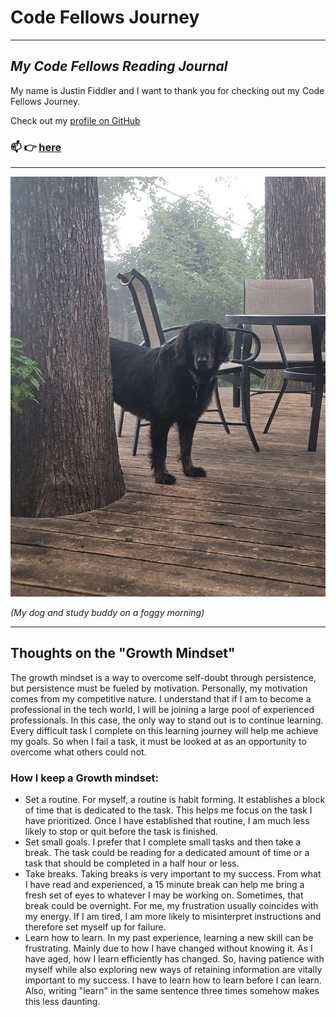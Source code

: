 # Code Fellows Journey

----


## _My Code Fellows Reading Journal_

My name is Justin Fiddler and I want to thank you for checking out my Code Fellows Journey.

Check out my [profile on GitHub](https://github.com/Justin-Fiddler)

### 📫 👉 [here](Justin.R.Fiddler@gmail.com)
----

![My dog on a foggy morning.](20230925_080249.jpg)

_(My dog and study buddy on a foggy morning)_

----

## Thoughts on the "Growth Mindset"

The growth mindset is a way to overcome self-doubt through persistence, but persistence must be fueled by motivation. Personally, my motivation comes from my competitive nature. I understand that if I am to become a professional in the tech world, I will be joining a large pool of experienced professionals. In this case, the only way to stand out is to continue learning. Every difficult task I complete on this learning journey will help me achieve my goals. So when I fail a task, it must be looked at as an opportunity to overcome what others could not. 

### How I keep a Growth mindset:

- Set a routine. For myself, a routine is habit forming. It establishes a block of time that is dedicated to the task. This helps me focus on the task I have prioritized. Once I have established that routine, I am much less likely to stop or quit before the task is finished. 
- Set small goals. I prefer that I complete small tasks and then take a break. The task could be reading for a dedicated amount of time or a task that should be completed in a half hour or less. 
- Take breaks. Taking breaks is very important to my success. From what I have read and experienced, a 15 minute break can help me bring a fresh set of eyes to whatever I may be working on. Sometimes, that break could be overnight. For me, my frustration usually coincides with my energy. If I am tired, I am more likely to misinterpret instructions and therefore set myself up for failure.
- Learn how to learn. In my past experience, learning a new skill can be frustrating. Mainly due to how I have changed without knowing it. As I have aged, how I learn efficiently has changed. So, having patience with myself while also exploring new ways of retaining information are vitally important to my success. I have to learn how to learn before I can learn. Also, writing "learn" in the same sentence three times somehow makes this less daunting. 

